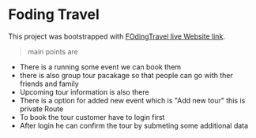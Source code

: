 # Foding Travel

This project was bootstrapped with [FOdingTravel live Website link](https://foding-travel.web.app/).

> main points are

- There is a running some event we can book them
- there is also group tour pacakage so that people can go with ther friends and family
- Upcoming tour information is also there
- There is a option for added new event which is "Add new tour" this is private Route
- To book the tour customer have to login first
- After login he can confirm the tour by submeting some additional data
